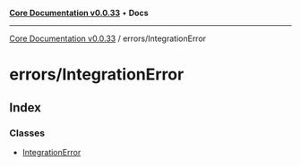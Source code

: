 [**Core Documentation v0.0.33**](../../README.md) • **Docs**

***

[Core Documentation v0.0.33](../../modules.md) / errors/IntegrationError

# errors/IntegrationError

## Index

### Classes

- [IntegrationError](classes/IntegrationError.md)
